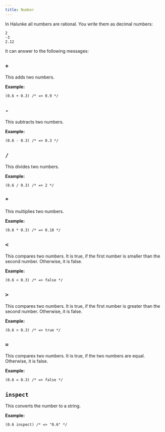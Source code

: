 ```yaml
---
title: Number
---
```


In Halunke all numbers are rational. You write them as decimal numbers:

```
2
-3
2.12
```

It can answer to the following messages:

## `+`

This adds two numbers.

**Example:**

```
(0.6 + 0.3) /* => 0.9 */
```

## `-`

This subtracts two numbers.

**Example:**

```
(0.6 - 0.3) /* => 0.3 */
```

## `/`

This divides two numbers.

**Example:**

```
(0.6 / 0.3) /* => 2 */
```

## `*`

This multiplies two numbers.

**Example:**

```
(0.6 * 0.3) /* => 0.18 */
```

## `<`

This compares two numbers. It is true, if the first number is smaller than the
second number. Otherwise, it is false.

**Example:**

```
(0.6 < 0.3) /* => false */
```

## `>`

This compares two numbers. It is true, if the first number is greater than the
second number. Otherwise, it is false.

**Example:**

```
(0.6 > 0.3) /* => true */
```

## `=`

This compares two numbers. It is true, if the two numbers are equal. Otherwise,
it is false.

**Example:**

```
(0.6 = 0.3) /* => false */
```

## `inspect`

This converts the number to a string.

**Example:**

```
(0.6 inspect) /* => "0.6" */
```
